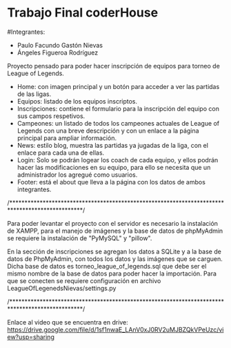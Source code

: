 # Trabajo Final coderHouse

#Integrantes:
- Paulo Facundo Gastón Nievas
- Ángeles Figueroa Rodríguez

Proyecto pensado para poder hacer inscripción de equipos para torneo de League of Legends.

- Home: con imagen principal y un botón para acceder a ver las partidas de las ligas.
- Equipos: listado de los equipos inscriptos.
- Inscripciones: contiene el formulario para la inscripción del equipo con sus campos respetivos.
- Campeones: un listado de todos los campeones actuales de League of Legends con una breve descripción y con un enlace a la página principal para ampliar información.
- News: estilo blog, muestra las partidas ya jugadas de la liga, con el enlace para cada una de ellas.
- Login: Solo se podrán logear los coach de cada equipo, y ellos podrán hacer las modificaciones en su equipo, para ello se necesita que un administrador los agregué como usuarios.
- Footer: está el about que lleva a la página con los datos de ambos integrantes.

/************************************************************************************************/

Para poder levantar el proyecto con el servidor es necesario la instalación de XAMPP, para el manejo de imágenes y la base de datos de phpMyAdmin se requiere la instalación de "PyMySQL" y "pillow".

En la sección de inscripciones se agregan los datos a SQLite y a la base de datos de PhpMyAdmin, con todos los datos y las imágenes que se carguen. Dicha base de datos es torneo_league_of_legends.sql que debe ser el mismo nombre de la base de datos para poder hacer la importación.
Para que se conecten se requiere configuración en archivo LeagueOfLegenedsNievas/settings.py 

/************************************************************************************************/

Enlace al video que se encuentra en drive: https://drive.google.com/file/d/1sf1nwaE_LAnV0xJ0RV2uMJBZQkVPeUzc/view?usp=sharing
